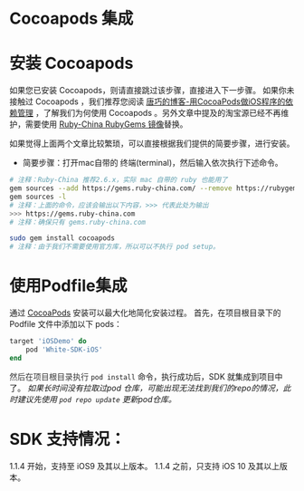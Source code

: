 # Cocoapods 集成

# 安装 Cocoapods

如果您已安装 Cocoapods，则请直接跳过该步骤，直接进入下一步骤。
如果你未接触过 Cocoapods ，我们推荐您阅读 [唐巧的博客-用CocoaPods做iOS程序的依赖管理](https://blog.devtang.com/2014/05/25/use-cocoapod-to-manage-ios-lib-dependency/ "用CocoaPods做iOS程序的依赖管理") ，了解我们为何使用 Cocoapods 。另外文章中提及的淘宝源已经不再维护，需要使用 [Ruby-China RubyGems 镜像](https://gems.ruby-china.org/)替换。

如果觉得上面两个文章比较繁琐，可以直接根据我们提供的简要步骤，进行安装。
* 简要步骤：打开mac自带的 终端(terminal)，然后输入依次执行下述命令。

```bash
# 注释：Ruby-China 推荐2.6.x，实际 mac 自带的 ruby 也能用了
gem sources --add https://gems.ruby-china.com/ --remove https://rubygems.org/
gem sources -l
# 注释：上面的命令，应该会输出以下内容，>>> 代表此处为输出
>>> https://gems.ruby-china.com
# 注释：确保只有 gems.ruby-china.com

sudo gem install cocoapods
# 注释：由于我们不需要使用官方库，所以可以不执行 pod setup。
```

# 使用Podfile集成

通过 [CocoaPods](https://cocoapods.org/) 安装可以最大化地简化安装过程。
首先，在项目根目录下的 Podfile 文件中添加以下 pods：

```ruby
target 'iOSDemo' do
    pod 'White-SDK-iOS'
end
```

<span data-type="color" style="color:rgb(51, 51, 51)"><span data-type="background" style="background-color:rgb(255, 255, 255)">然后在项目根目录执行 </span></span>`pod install`<span data-type="color" style="color:rgb(51, 51, 51)"><span data-type="background" style="background-color:rgb(255, 255, 255)"> </span></span>命令，执行成功后，SDK 就集成到项目中了。
<em>如果长时间没有拉取过pod 仓库，可能出现无法找到我们的repo的情况，此时建议先使用 </em><code><em>pod repo update</em></code><em> 更新pod仓库。</em>

# SDK 支持情况：

1.1.4 开始，支持至 iOS9 及其以上版本。
1.1.4 之前，只支持 iOS 10 及其以上版本。
